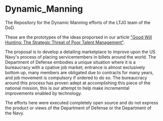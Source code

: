 # Dynamic_Manning
The Repository for the Dynamic Manning efforts of the LTJG team of the DoD.

These are the prototypes of the ideas proporsed in our article ["Good Will Hunting: The Strategic Threat of Poor Talent Management"](https://warontherocks.com/2018/12/good-will-hunting-the-strategic-threat-of-poor-talent-management/). 

The proposal is to develop a detailing marketplace to improve upon the US Navy's process of placing servicemembers in billets around the world. The Department of Defense embodies a unique situation where it is a bureaucracy with a cpative job market; entrance is almost exclusively bottom up, many members are obligated due to contracts for many years, and job movement is compulsory if ordered to do so. The bureaucracy around this process has proven adept at accomplishing this piece of the national mission, this is our attempt to help make incrememtal improvements enabled by technology.

The efforts here were executed completely open source and do not express the product or views of the Department of Defense or the Department of the Navy.
